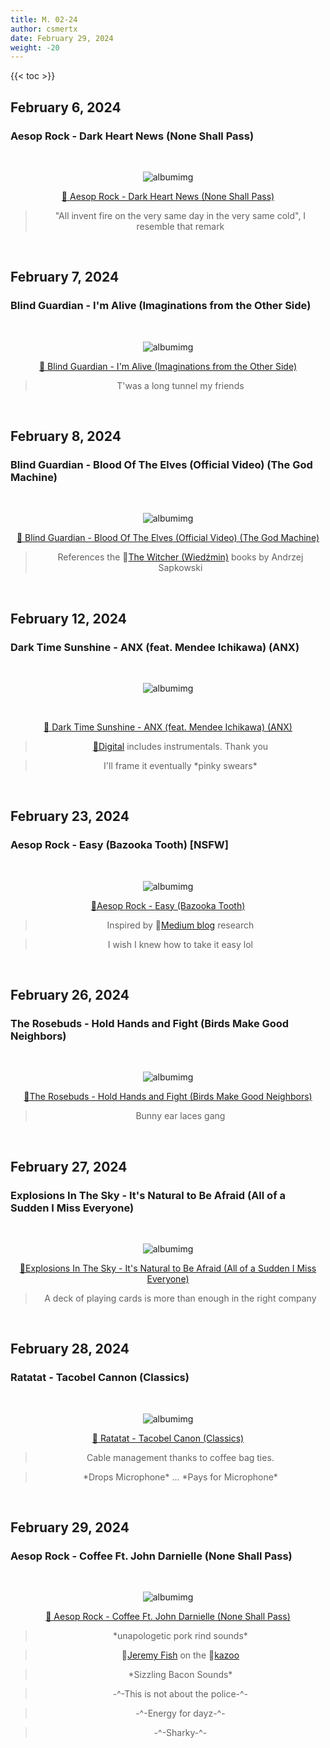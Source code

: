```yaml
---
title: M. 02-24
author: csmertx
date: February 29, 2024
weight: -20
---
```


<!--more-->

{{< toc >}}

## February 6, 2024
### Aesop Rock - Dark Heart News (None Shall Pass)

<br />
<div style="text-align: center;">

![albumimg](/Blog/music/images/aesop_rock_none_shall_pass_digipak.jpg "Aesop Rock - None Shall Pass - Digipak")
<br />

[🔗 Aesop Rock - Dark Heart News (None Shall Pass)](https://www.youtube.com/watch?v=SJiWhipvQm8 "YouTube | Aesop Rock - Dark Heart News (None Shall Pass)")

> "All invent fire on the very same day in the very same cold", I resemble that remark

</div>
<br />

## February 7, 2024
### Blind Guardian - I'm Alive (Imaginations from the Other Side)

<br />
<div style="text-align: center;">

![albumimg](/Blog/music/images/blind_guardian_imaginations_from_the_other_side_25th_jewel_cd.jpg "Blind Guardian - Imaginations from the Other Side - 25th Anniversary Jewel CD")
<br />

[🔗 Blind Guardian - I'm Alive (Imaginations from the Other Side)](https://www.youtube.com/watch?v=3a3XaIhGQl8 "YouTube | Blind Guardian - I'm Alive (Imaginations from the Other Side)")

> T'was a long tunnel my friends

</div>
<br />

## February 8, 2024
### Blind Guardian - Blood Of The Elves (Official Video) (The God Machine)

<br />
<div style="text-align: center;">

![albumimg](/Blog/music/images/blind_guardian_the_god_machine_jewel_cd_jp.jpg "Blind Guardian - The God Machine - Jewel CD JP")
<br />

[🔗 Blind Guardian - Blood Of The Elves (Official Video) (The God Machine)](https://www.youtube.com/watch?v=tCzE9LX8cgc "YouTube | Blind Guardian - Blood Of The Elves (Official Video) (The God Machine)")

> References the 🔗[The Witcher (Wiedźmin)](https://en.wikipedia.org/wiki/The_Witcher "Wikipedia | The Witcher") books by Andrzej Sapkowski

</div>
<br />

## February 12, 2024
### Dark Time Sunshine - ANX (feat. Mendee Ichikawa) (ANX)

<br />
<div style="text-align: center;">

![albumimg](/Blog/music/images/dark_time_sunshine_anx_vinyl.jpg "Dark Time Sunshine - ANX - Vinyl album mounted on the wall next to a pair of Ice Blue Audio-Technica bluetooth headphones (ATH-M50xBT2IB) with Wicked Cushions in the _90s Black_ color theme hanging from a carbon fiber rod and cloth shelf, next to one of my napping blankies")

<br />

[🔗 Dark Time Sunshine - ANX (feat. Mendee Ichikawa) (ANX)](https://www.youtube.com/watch?v=6POXA7N_NLU "YouTube | Dark Time Sunshine - ANX (feat. Mendee Ichikawa) (ANX)")

> [🔗Digital](https://fakefour.bandcamp.com/album/anx "Bandcamp | Dark Time Sunshine - ANX") includes instrumentals. Thank you

> I'll frame it eventually \*pinky swears*

</div>
<br />

## February 23, 2024
### Aesop Rock - Easy (Bazooka Tooth) [NSFW]

<br />
<div style="text-align: center;">

![albumimg](/Blog/music/images/aesop_rock_bazooka_tooth_jewel_cd.jpg "Aesop Rock - Bazooka Tooth - Jewel CD")

[🔗Aesop Rock - Easy (Bazooka Tooth)](https://www.youtube.com/watch?v=6POXA7N_NLU "YouTube | Aesop Rock - Easy (Bazooka Tooth)")

> Inspired by 🔗[Medium blog](/Blog/medium/2006/doodles "CSx | Medium Blog | Doodles") research

> I wish I knew how to take it easy lol

</div>
<br />

## February 26, 2024
### The Rosebuds - Hold Hands and Fight (Birds Make Good Neighbors)

<br />
<div style="text-align: center;">

![albumimg](/Blog/music/images/the_rosebuds_birds_make_good_neighbors_digipak.jpg "The Rosebuds - Birds Make Good Neighbors - Digipak")

[🔗The Rosebuds - Hold Hands and Fight (Birds Make Good Neighbors)](https://www.youtube.com/watch?v=0eRxCe-kkCw "YouTube | The Rosebuds - Hold Hands and Fight (Birds Make Good Neighbors)")

> Bunny ear laces gang

</div>
<br />

## February 27, 2024
### Explosions In The Sky - It's Natural to Be Afraid (All of a Sudden I Miss Everyone)

<br />
<div style="text-align: center;">

![albumimg](/Blog/music/images/explosions_in_the_sky_all_of_a_sudden_i_miss_everyone_jewel_cd.jpg "Explosions In The Sky - All of a Sudden I Miss Everyone - Jewel CD")

[🔗Explosions In The Sky - It's Natural to Be Afraid (All of a Sudden I Miss Everyone)](https://www.youtube.com/watch?v=z1j_NiUZZWk "YouTube | Explosions In The Sky - It's Natural to Be Afraid (All of a Sudden I Miss Everyone)")

> A deck of playing cards is more than enough in the right company

</div>
<br />

## February 28, 2024
### Ratatat - Tacobel Cannon (Classics)

<br /><div style="text-align: center;">

![albumimg](/Blog/music/images/ratatat_classics_jewel_cd.jpg "Ratatat - Classics - Jewel CD")<br />

[🔗 Ratatat - Tacobel Canon (Classics)](https://www.youtube.com/watch?v=use8dcTn4tI "YouTube | Ratatat - Tacobel Cannon (Classics)")

> Cable management thanks to coffee bag ties.

> \*Drops Microphone\* ... \*Pays for Microphone\*

<!-- Peep the style change. If you're reading this, you're awesome :) -->

</div><br />

## February 29, 2024
### Aesop Rock - Coffee Ft. John Darnielle (None Shall Pass)

<br /><div style="text-align: center;">

![albumimg](/Blog/music/images/aesop_rock_none_shall_pass_digipak.jpg "Aesop Rock - None Shall Pass - Digipak")<br />

[🔗 Aesop Rock - Coffee Ft. John Darnielle (None Shall Pass)](https://www.youtube.com/watch?v=Pl7HEtCWf6I "YouTube | Aesop Rock - Coffee Ft. John Darnielle (None Shall Pass)")

> \*unapologetic pork rind sounds\*

> 🔗[Jeremy Fish](https://en.wikipedia.org/wiki/Jeremy_Fish "Wikipedia | Jeremy Fish") on the 🔗[kazoo](https://en.wikipedia.org/wiki/Kazoo "Wikipedia | Kazoo")

> \*Sizzling Bacon Sounds\*

> -^-This is not about the police-^-

> -^-Energy for dayz-^-

> -^-Sharky-^-

<!-- If you're reading this, you're awesome! :) -->

</div><br />